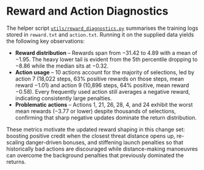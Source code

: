 # Reward and Action Diagnostics

The helper script [`utils/reward_diagnostics.py`](../utils/reward_diagnostics.py) summarises the training logs stored in `reward.txt` and `action.txt`.
Running it on the supplied data yields the following key observations:

* **Reward distribution** – Rewards span from −31.42 to 4.89 with a mean of −1.95. The heavy lower tail is evident from the 5th percentile dropping to −8.86 while the median sits at −0.32.
* **Action usage** – 10 actions account for the majority of selections, led by action 7 (18,022 steps, 63% positive rewards on those steps, mean reward −1.01) and action 9 (10,896 steps, 64% positive, mean reward −0.58). Every frequently used action still averages a negative reward, indicating consistently large penalties.
* **Problematic actions** – Actions 1, 21, 26, 28, 4, and 24 exhibit the worst mean rewards (−3.77 or lower) despite thousands of selections, confirming that sharp negative updates dominate the return distribution.

These metrics motivate the updated reward shaping in this change set: boosting positive credit when the closest threat distance opens up, re-scaling danger-driven bonuses, and stiffening launch penalties so that historically bad actions are discouraged while distance-making manoeuvres can overcome the background penalties that previously dominated the returns.
